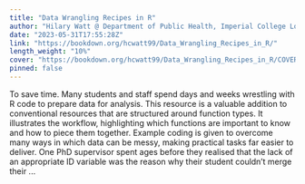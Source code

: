 ```yaml
---
title: "Data Wrangling Recipes in R"
author: "Hilary Watt @ Department of Public Health, Imperial College London. Thanks to Tristan Naidoo for converting into bookdown format and for his co-authorship of two chapters."
date: "2023-05-31T17:55:28Z"
link: "https://bookdown.org/hcwatt99/Data_Wrangling_Recipes_in_R/"
length_weight: "10%"
cover: "https://bookdown.org/hcwatt99/Data_Wrangling_Recipes_in_R/COVER/cover_version1.png"
pinned: false
---
```


To save time. Many students and staff spend days and weeks wrestling with R code to prepare data for analysis. This resource is a valuable addition to conventional resources that are structured around function types. It illustrates the workflow, highlighting which functions are important to know and how to piece them together. Example coding is given to overcome many ways in which data can be messy, making practical tasks far easier to deliver. One PhD supervisor spent ages before they realised that the lack of an appropriate ID variable was the reason why their student couldn’t merge their ...
